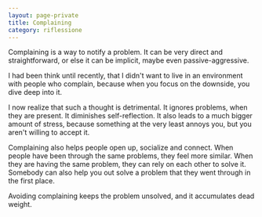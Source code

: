 ```yaml
--- 
layout: page-private
title: Complaining
category: riflessione
---
```


Complaining is a way to notify a problem. It can be very direct and
straightforward, or else it can be implicit, maybe even passive-aggressive.

I had been think until recently, that I didn't want to live in an environment
with people who complain, because when you focus on the downside, you dive deep 
into it.

I now realize that such a thought is detrimental. It ignores problems, when 
they are present. It diminishes self-reflection. It also leads to a much bigger 
amount of stress, because something at the very least annoys you, but you 
aren't willing to accept it.

Complaining also helps people open up, socialize and connect.
When people have been through the same problems, they feel more similar.
When they are having the same problem, they can rely on each other to solve it.
Somebody can also help you out solve a problem that they went through in the
first place.

Avoiding complaining keeps the problem unsolved, and it accumulates dead weight.
